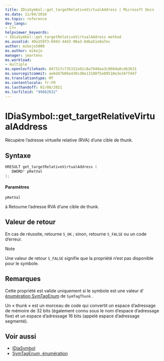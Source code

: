 ```yaml
---
title: IDiaSymbol::get_targetRelativeVirtualAddress | Microsoft Docs
ms.date: 11/04/2016
ms.topic: reference
dev_langs:
- C++
helpviewer_keywords:
- IDiaSymbol::get_targetRelativeVirtualAddress method
ms.assetid: 49a159f3-6943-44d3-90a3-0dba51e8a7ec
author: mikejo5000
ms.author: mikejo
manager: jmartens
ms.workload:
- multiple
ms.openlocfilehash: 847317c735332a91c8a7949aa3c860da0cd63631
ms.sourcegitcommit: ae6d47b09a439cd0e13180f5e89510e3e347fd47
ms.translationtype: MT
ms.contentlocale: fr-FR
ms.lasthandoff: 02/08/2021
ms.locfileid: "99862632"
---
```

# <a name="idiasymbolget_targetrelativevirtualaddress"></a>IDiaSymbol::get_targetRelativeVirtualAddress
Récupère l’adresse virtuelle relative (RVA) d’une cible de thunk.

## <a name="syntax"></a>Syntaxe

```C++
HRESULT get_targetRelativeVirtualAddress ( 
   DWORD* pRetVal
);
```

#### <a name="parameters"></a>Paramètres
 `pRetVal`

à Retourne l’adresse RVA d’une cible de thunk.

## <a name="return-value"></a>Valeur de retour
 En cas de réussite, retourne `S_OK` ; sinon, retourne `S_FALSE` ou un code d’erreur.

> [!NOTE]
> Une valeur de retour `S_FALSE` signifie que la propriété n’est pas disponible pour le symbole.

## <a name="remarks"></a>Remarques
 Cette propriété est valide uniquement si le symbole est une valeur d' [énumération SymTagEnum](../../debugger/debug-interface-access/symtagenum.md) de `SymTagThunk` .

 Un « thunk » est un morceau de code qui convertit un espace d’adressage de mémoire de 32 bits (également connu sous le nom d’espace d’adressage fixe) et un espace d’adressage 16 bits (appelé espace d’adressage segmenté).

## <a name="see-also"></a>Voir aussi
- [IDiaSymbol](../../debugger/debug-interface-access/idiasymbol.md)
- [SymTagEnum, énumération](../../debugger/debug-interface-access/symtagenum.md)